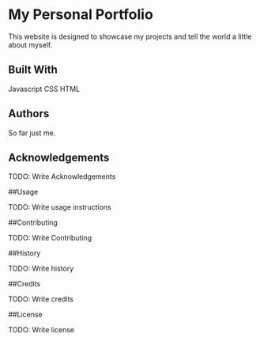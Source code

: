 # My Personal Portfolio

This website is designed to showcase my projects and tell the world a little about myself.


## Built With

Javascript
CSS
HTML

## Authors

So far just me.

## Acknowledgements

TODO: Write Acknowledgements

##Usage

TODO: Write usage instructions

##Contributing

TODO: Write Contributing

##History

TODO: Write history

##Credits

TODO: Write credits

##License

TODO: Write license
